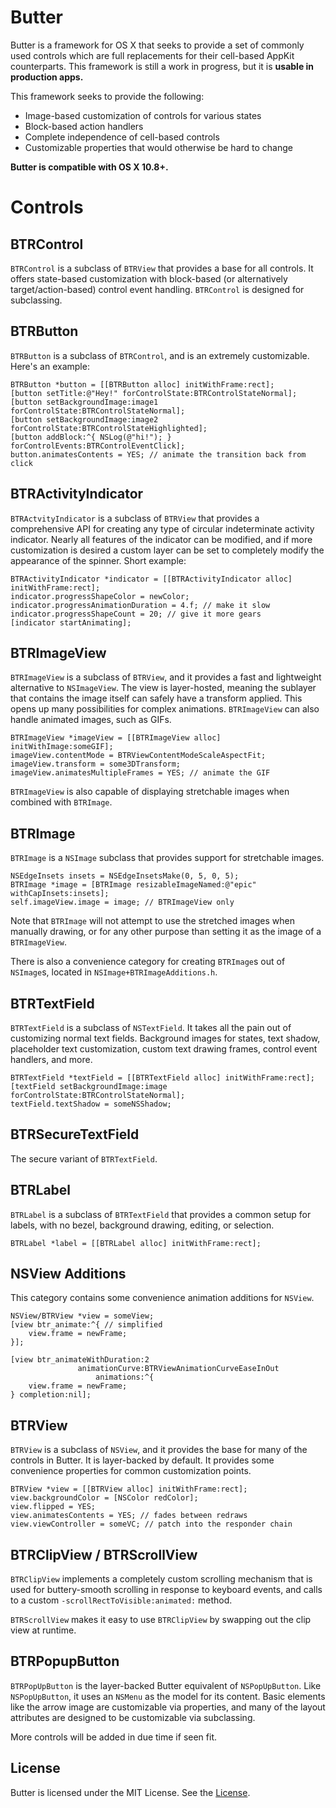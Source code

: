 # Butter #

Butter is a framework for OS X that seeks to provide a set of commonly used controls which are full replacements for their cell-based AppKit counterparts. This framework is still a work in progress, but it is **usable in production apps.**

This framework seeks to provide the following:

- Image-based customization of controls for various states
- Block-based action handlers
- Complete independence of cell-based controls
- Customizable properties that would otherwise be hard to change

**Butter is compatible with OS X 10.8+.**


# Controls #

## BTRControl ##
`BTRControl` is a subclass of `BTRView` that provides a base for all controls. It offers state-based customization with block-based (or alternatively target/action-based) control event handling. `BTRControl` is designed for subclassing.

## BTRButton ##
`BTRButton` is a subclass of `BTRControl`, and is an extremely customizable. Here's an example:

```objc
BTRButton *button = [[BTRButton alloc] initWithFrame:rect];
[button setTitle:@"Hey!" forControlState:BTRControlStateNormal];
[button setBackgroundImage:image1 forControlState:BTRControlStateNormal];
[button setBackgroundImage:image2 forControlState:BTRControlStateHighlighted];
[button addBlock:^{ NSLog(@"hi!"); } forControlEvents:BTRControlEventClick];
button.animatesContents = YES; // animate the transition back from click
```

## BTRActivityIndicator ##
`BTRActvityIndicator` is a subclass of `BTRView` that provides a comprehensive API for creating any type of circular indeterminate activity indicator. Nearly all features of the indicator can be modified, and if more customization is desired a custom layer can be set to completely modify the appearance of the spinner. Short example:

```objc
BTRActivityIndicator *indicator = [[BTRActivityIndicator alloc] initWithFrame:rect];
indicator.progressShapeColor = newColor;
indicator.progressAnimationDuration = 4.f; // make it slow
indicator.progressShapeCount = 20; // give it more gears
[indicator startAnimating];
```

## BTRImageView ##
`BTRImageView` is a subclass of `BTRView`, and it provides a fast and lightweight alternative to `NSImageView`. The view is layer-hosted, meaning the sublayer that contains the image itself can safely have a  transform applied. This opens up many possibilities for complex animations. `BTRImageView` can also handle animated images, such as GIFs.

```objc
BTRImageView *imageView = [[BTRImageView alloc] initWithImage:someGIF];
imageView.contentMode = BTRViewContentModeScaleAspectFit;
imageView.transform = some3DTransform;
imageView.animatesMultipleFrames = YES; // animate the GIF
```

`BTRImageView` is also capable of displaying stretchable images when combined with `BTRImage`.

## BTRImage ##
`BTRImage` is a `NSImage` subclass that provides support for stretchable images.

```objc
NSEdgeInsets insets = NSEdgeInsetsMake(0, 5, 0, 5);
BTRImage *image = [BTRImage resizableImageNamed:@"epic" withCapInsets:insets];
self.imageView.image = image; // BTRImageView only
```
Note that `BTRImage` will not attempt to use the stretched images when manually drawing, or for any other purpose than setting it as the image of a `BTRImageView`.

There is also a convenience category for creating `BTRImage`s out of `NSImage`s, located in `NSImage+BTRImageAdditions.h`.

## BTRTextField ##
`BTRTextField` is a subclass of `NSTextField`. It takes all the pain out of customizing normal text fields. Background images for states, text shadow, placeholder text customization, custom text drawing frames, control event handlers, and more.

```objc
BTRTextField *textField = [[BTRTextField alloc] initWithFrame:rect];
[textField setBackgroundImage:image forControlState:BTRControlStateNormal];
textField.textShadow = someNSShadow;
```

## BTRSecureTextField ##
The secure variant of `BTRTextField`.

## BTRLabel ##
`BTRLabel` is a subclass of `BTRTextField` that provides a common setup for labels, with no bezel, background drawing, editing, or selection.

```objc
BTRLabel *label = [[BTRLabel alloc] initWithFrame:rect];
```

## NSView Additions ##
This category contains some convenience animation additions for `NSView`.

```objc
NSView/BTRView *view = someView;
[view btr_animate:^{ // simplified
	view.frame = newFrame;
}];

[view btr_animateWithDuration:2
               animationCurve:BTRViewAnimationCurveEaseInOut
                   animations:^{
    view.frame = newFrame;
} completion:nil];
```

## BTRView ##
`BTRView` is a subclass of `NSView`, and it provides the base for many of the controls in Butter. It is layer-backed by default. It provides some convenience properties for common customization points.

```objc
BTRView *view = [[BTRView alloc] initWithFrame:rect];
view.backgroundColor = [NSColor redColor];
view.flipped = YES;
view.animatesContents = YES; // fades between redraws
view.viewController = someVC; // patch into the responder chain
```

## BTRClipView / BTRScrollView ##
`BTRClipView` implements a completely custom scrolling mechanism that is used for buttery-smooth scrolling in response to keyboard events, and calls to a custom `-scrollRectToVisible:animated:` method.

`BTRScrollView` makes it easy to use `BTRClipView` by swapping out the clip view at runtime.


## BTRPopupButton ##
`BTRPopUpButton` is the layer-backed Butter equivalent of `NSPopUpButton`. Like `NSPopUpButton`, it uses an `NSMenu` as the model for its content. Basic elements like the arrow image are customizable via properties, and many of the layout attributes are designed to be customizable via subclassing. 


More controls will be added in due time if seen fit.

License
---
Butter is licensed under the MIT License. See the [License](https://github.com/ButterKit/Butter/blob/master/LICENSE.md).
